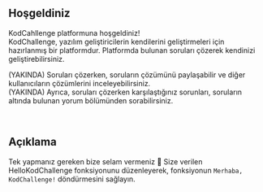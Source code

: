 ## Hoşgeldiniz

KodCahllenge platformuna hoşgeldiniz!
<br />
KodChallenge, yazılım geliştiricilerin kendilerini geliştirmeleri için hazırlanmış bir platformdur. Platformda bulunan soruları çözerek kendinizi geliştirebilirsiniz. 

(YAKINDA) Soruları çözerken, soruların çözümünü paylaşabilir ve diğer kullanıcıların çözümlerini inceleyebilirsiniz.
<br />
(YAKINDA) Ayrıca, soruları çözerken karşılaştığınız sorunları, soruların altında bulunan yorum bölümünden sorabilirsiniz.

<br />

## Açıklama

Tek yapmanız gereken bize selam vermeniz 🙂 
Size verilen HelloKodChallenge fonksiyonunu düzenleyerek, fonksiyonun `Merhaba, KodChallenge!` döndürmesini sağlayın.
